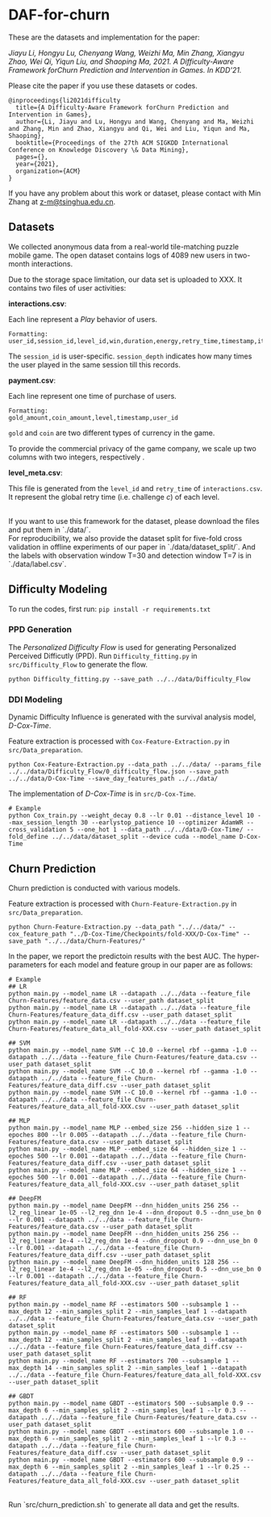 # DAF-for-churn
These are the datasets and implementation for the paper:

*Jiayu Li, Hongyu Lu, Chenyang Wang, Weizhi Ma, Min Zhang, Xiangyu Zhao, Wei Qi, Yiqun Liu, and Shaoping Ma, 2021. A Difficulty-Aware Framework forChurn Prediction and Intervention in Games. In KDD'21.*

Please cite the paper if you use these datasets or codes.

```
@inproceedings{li2021difficulty
  title={A Difficulty-Aware Framework forChurn Prediction and Intervention in Games},
  author={Li, Jiayu and Lu, Hongyu and Wang, Chenyang and Ma, Weizhi and Zhang, Min and Zhao, Xiangyu and Qi, Wei and Liu, Yiqun and Ma, Shaoping},
  booktitle={Proceedings of the 27th ACM SIGKDD International Conference on Knowledge Discovery \& Data Mining},
  pages={},
  year={2021},
  organization={ACM}
}
```
If you have any problem about this work or dataset, please contact with Min Zhang at z-m@tsinghua.edu.cn.

## Datasets
We collected anonymous data from a real-world tile-matching puzzle mobile game. The open dataset contains logs of 4089 new users in two-month interactions.

Due to the storage space limitation, our data set is uploaded to XXX.
It contains two files of user activities:

**interactions.csv**:

Each line represent a *Play* behavior of users.
```
Formatting:
user_id,session_id,level_id,win,duration,energy,retry_time,timestamp,item_all,session_depth,time
```
The `session_id` is user-specific. `session_depth` indicates how many times the user played in the same session till this records.

**payment.csv**:

Each line represent one time of purchase of users.
```
Formatting:
gold_amount,coin_amount,level,timestamp,user_id 
```
`gold` and `coin` are two different types of currency in the game. 

To provide the commercial privacy of the game company, we scale up two columns with two integers, respectively .

**level_meta.csv**:

This file is generated from the `level_id` and `retry_time` of `interactions.csv`. 
It represent the global retry time (i.e. challenge *c*) of each level. 

<br/>
If you want to use this framework for the dataset, please download the files and put them in `./data/`.
<br/>
For reproducibility, we also provide the dataset split for five-fold cross validation in offline experiments of our paper in `./data/dataset_split/`.
And the labels with observation window T=30 and detection window T=7 is in `./data/label.csv`.


## Difficulty Modeling

To run the codes, first run: `pip install -r requirements.txt`

### PPD Generation
The *Personalized Difficulty Flow* is used for generating Personalized Perceived Difficutly (PPD). Run `Difficulty_fitting.py` in `src/Difficulty_Flow` to generate the flow.

```
python Difficulty_fitting.py --save_path ../../data/Difficulty_Flow
```

### DDI Modeling
Dynamic Difficulty Influence is generated with the survival analysis model, *D-Cox-Time*. 

Feature extraction is processed with `Cox-Feature-Extraction.py` in `src/Data_preparation`.
```
python Cox-Feature-Extraction.py --data_path ../../data/ --params_file ../../data/Difficulty_Flow/0_difficulty_flow.json --save_path ../../data/D-Cox-Time --save_day_features_path ../../data/
```

The implementation of *D-Cox-Time* is in `src/D-Cox-Time`.
```
# Example
python Cox_train.py --weight_decay 0.8 --lr 0.01 --distance_level 10 --max_session_length 30 --earlystop_patience 10 --optimizer AdamWR --cross_validation 5 --one_hot 1 --data_path ../../data/D-Cox-Time/ --fold_define ../../data/dataset_split --device cuda --model_name D-Cox-Time
```


## Churn Prediction

Churn prediction is conducted with various models.

Feature extraction is processed with `Churn-Feature-Extraction.py` in `src/Data_preparation`.
```
python Churn-Feature-Extraction.py --data_path "../../data/" --cox_feature_path "../D-Cox-Time/Checkpoints/fold-XXX/D-Cox-Time" --save_path "../../data/Churn-Features/"
```

In the paper, we report the predictoin results with the best AUC. The hyper-parameters for each model and feature group in our paper are as follows:
```
# Example
## LR
python main.py --model_name LR --datapath ../../data --feature_file Churn-Features/feature_data.csv --user_path dataset_split
python main.py --model_name LR --datapath ../../data --feature_file Churn-Features/feature_data_diff.csv --user_path dataset_split
python main.py --model_name LR --datapath ../../data --feature_file Churn-Features/feature_data_all_fold-XXX.csv --user_path dataset_split

## SVM
python main.py --model_name SVM --C 10.0 --kernel rbf --gamma -1.0 --datapath ../../data --feature_file Churn-Features/feature_data.csv --user_path dataset_split
python main.py --model_name SVM --C 10.0 --kernel rbf --gamma -1.0 --datapath ../../data --feature_file Churn-Features/feature_data_diff.csv --user_path dataset_split
python main.py --model_name SVM --C 10.0 --kernel rbf --gamma -1.0 --datapath ../../data --feature_file Churn-Features/feature_data_all_fold-XXX.csv --user_path dataset_split

## MLP
python main.py --model_name MLP --embed_size 256 --hidden_size 1 --epoches 800 --lr 0.005 --datapath ../../data --feature_file Churn-Features/feature_data.csv --user_path dataset_split
python main.py --model_name MLP --embed_size 64 --hidden_size 1 --epoches 500 --lr 0.001 --datapath ../../data --feature_file Churn-Features/feature_data_diff.csv --user_path dataset_split
python main.py --model_name MLP --embed_size 64 --hidden_size 1 --epoches 500 --lr 0.001 --datapath ../../data --feature_file Churn-Features/feature_data_all_fold-XXX.csv --user_path dataset_split

## DeepFM
python main.py --model_name DeepFM --dnn_hidden_units 256 256 --l2_reg_linear 1e-05 --l2_reg_dnn 1e-4 --dnn_dropout 0.5 --dnn_use_bn 0 --lr 0.001 --datapath ../../data --feature_file Churn-Features/feature_data.csv --user_path dataset_split
python main.py --model_name DeepFM --dnn_hidden_units 256 256 --l2_reg_linear 1e-4 --l2_reg_dnn 1e-4 --dnn_dropout 0.9 --dnn_use_bn 0 --lr 0.001 --datapath ../../data --feature_file Churn-Features/feature_data_diff.csv --user_path dataset_split
python main.py --model_name DeepFM --dnn_hidden_units 128 256 --l2_reg_linear 1e-4 --l2_reg_dnn 1e-05 --dnn_dropout 0.5 --dnn_use_bn 0 --lr 0.001 --datapath ../../data --feature_file Churn-Features/feature_data_all_fold-XXX.csv --user_path dataset_split

## RF
python main.py --model_name RF --estimators 500 --subsample 1 --max_depth 12 --min_samples_split 2 --min_samples_leaf 1 --datapath ../../data --feature_file Churn-Features/feature_data.csv --user_path dataset_split
python main.py --model_name RF --estimators 500 --subsample 1 --max_depth 12 --min_samples_split 2 --min_samples_leaf 1 --datapath ../../data --feature_file Churn-Features/feature_data_diff.csv --user_path dataset_split
python main.py --model_name RF --estimators 700 --subsample 1 --max_depth 14 --min_samples_split 2 --min_samples_leaf 1 --datapath ../../data --feature_file Churn-Features/feature_data_all_fold-XXX.csv --user_path dataset_split

## GBDT
python main.py --model_name GBDT --estimators 500 --subsample 0.9 --max_depth 6 --min_samples_split 2 --min_samples_leaf 1 --lr 0.3 --datapath ../../data --feature_file Churn-Features/feature_data.csv --user_path dataset_split
python main.py --model_name GBDT --estimators 600 --subsample 1.0 --max_depth 6 --min_samples_split 2 --min_samples_leaf 1 --lr 0.3 --datapath ../../data --feature_file Churn-Features/feature_data_diff.csv --user_path dataset_split
python main.py --model_name GBDT --estimators 600 --subsample 0.9 --max_depth 6 --min_samples_split 2 --min_samples_leaf 1 --lr 0.25 --datapath ../../data --feature_file Churn-Features/feature_data_all_fold-XXX.csv --user_path dataset_split
```

</br>
Run `src/churn_prediction.sh` to generate all data and get the results.


